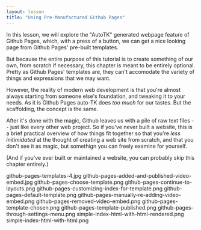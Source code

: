 ```yaml
---
layout: lesson
title: "Using Pre-Manufactured Github Pages"
---
```


In this lesson, we will explore the "AutoTK" generated webpage feature of Github Pages, which, with a press of a button, we can get a nice looking page from Github Pages' pre-built templates.

But because the entire purpose of this tutorial is to create something of our own, from scratch if necessary, this chapter is meant to be entirely optional. Pretty as Github Pages' templates are, they can't accomodate the variety of things and expressions that  we may want.

However, the reality of modern web development is that you're almost always starting from someone else's foundation, and tweaking it to your needs. As it is Github Pages auto-TK does _too much_ for our tastes. But the scaffolding, the concept is the same. 

After it's done with the magic, Github leaves us with a pile of raw text files -- just like every other web project. So if you've never built a website, this is a brief practical overview of how things fit together so that you're _less initimidated_ at the thought of creating a web site from scratch, and that you don't see it as magic, but somethign you can freely examine for yourself.

(And if you've ever built or maintained a website, you can probably skip this chapter entirely.)



github-pages-templates-4.jpg
github-pages-added-and-published-video-embed.jpg
github-pages-choose-template.png
github-pages-continue-to-layouts.png
github-pages-customizing-index-for-template.png
github-pages-default-template.png
github-pages-manually-re-adding-video-embed.png
github-pages-removed-video-embed.png
github-pages-template-chosen.png
github-pages-template-published.png
github-pages-through-settings-menu.png
simple-index-html-with-html-rendered.png
simple-index-html-with-html.png
